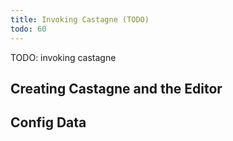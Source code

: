 ```yaml
---
title: Invoking Castagne (TODO)
todo: 60
---
```


TODO: invoking castagne

## Creating Castagne and the Editor

## Config Data

<!-- TODO: c'est pas déjà la page API ? -->

